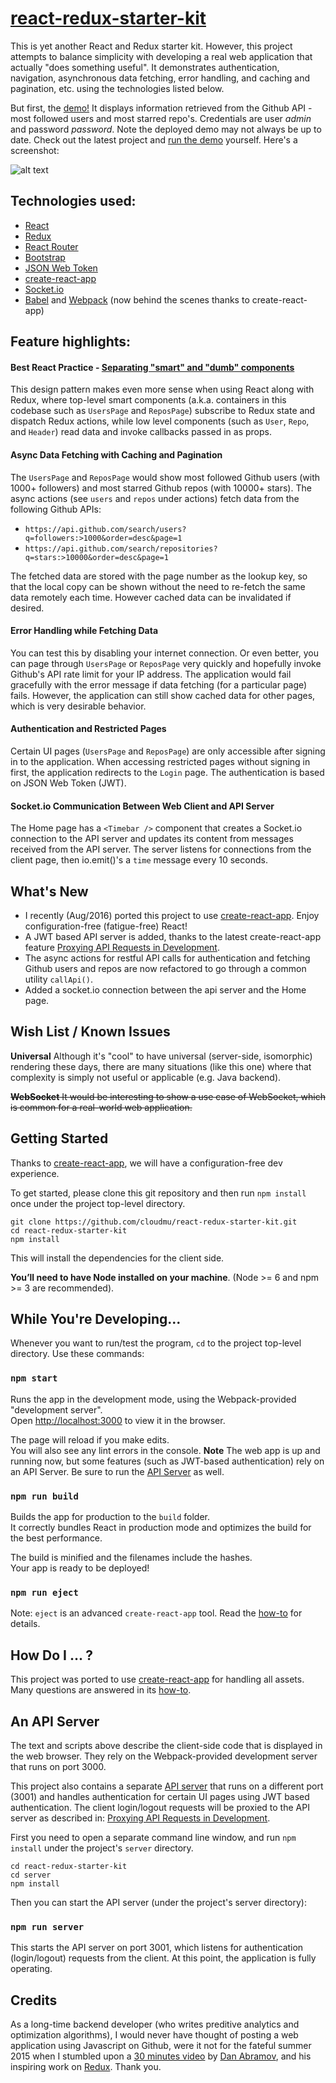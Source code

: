 # [react-redux-starter-kit](http://cloudmu.github.io/react-redux-starter-kit/)

This is yet another React and Redux starter kit. However, this project attempts to balance simplicity with developing a real web application that actually "does something useful". 
It demonstrates authentication, navigation, asynchronous data fetching, error handling, and caching and pagination, etc. using the technologies listed below.

But first, the [demo!](http://cloudmu.github.io/react-redux-starter-kit/) It displays information retrieved from the Github API - most followed users and most starred repo's. 
Credentials are user *admin* and password *password*. Note the deployed demo may not always be up to date. Check out the latest project and [run the demo](#getting-started) yourself.
Here's a screenshot:

![alt text](https://raw.githubusercontent.com/cloudmu/react-redux-starter-kit/master/screenshot.png "Screenshot")

## Technologies used:

- [React](https://github.com/facebook/react)
- [Redux](https://github.com/rackt/redux)
- [React Router](https://github.com/rackt/react-router)
- [Bootstrap](https://github.com/twbs/bootstrap)
- [JSON Web Token](https://jwt.io/)
- [create-react-app](https://github.com/facebookincubator/create-react-app/)
- [Socket.io](http://socket.io/)
- [Babel](http://babeljs.io/) and [Webpack](http://webpack.github.io/) (now behind the scenes thanks to create-react-app)

## Feature highlights:

#### Best React Practice - [Separating "smart" and "dumb" components](https://medium.com/@dan_abramov/smart-and-dumb-components-7ca2f9a7c7d0)

This design pattern makes even more sense when using React along with Redux, where top-level smart components (a.k.a. containers in this codebase such as `UsersPage` and `ReposPage`) subscribe to Redux state and dispatch Redux actions, while low level components (such as `User`, `Repo`, and `Header`) read data and invoke callbacks passed in as props.

#### Async Data Fetching with Caching and Pagination

The `UsersPage` and `ReposPage` would show most followed Github users (with 1000+ followers) and most starred Github repos (with 10000+ stars). The async actions (see `users` and `repos` under actions) fetch data from the following Github APIs: 

-  `https://api.github.com/search/users?q=followers:>1000&order=desc&page=1` 
-  `https://api.github.com/search/repositories?q=stars:>10000&order=desc&page=1`

The fetched data are stored with the page number as the lookup key, so that the local copy can be shown without the need to re-fetch the same data remotely each time. However cached data can be invalidated if desired.

#### Error Handling while Fetching Data

You can test this by disabling your internet connection. Or even better, you can page through `UsersPage` or `ReposPage` very quickly and hopefully invoke Github's API rate limit for your IP address. 
The application would fail gracefully with the error message if data fetching (for a particular page) fails. However, the application can still show cached data for other pages, which is very desirable behavior.

#### Authentication and Restricted Pages

Certain UI pages (`UsersPage` and `ReposPage`) are only accessible after signing in to the application. When accessing restricted pages without signing in first, the application redirects to the `Login` page. The authentication is based on JSON Web Token (JWT).

#### Socket.io Communication Between Web Client and API Server

The Home page has a `<Timebar />` component that creates a Socket.io connection to the API server and updates its content from messages received from the API server. The server listens for connections from the client page, then io.emit()'s a `time` message every 10 seconds. 

## What's New

* I recently (Aug/2016) ported this project to use [create-react-app](https://github.com/facebookincubator/create-react-app). Enjoy configuration-free (fatigue-free) React!
* A JWT based API server is added, thanks to the latest create-react-app feature [Proxying API Requests in Development](https://github.com/facebookincubator/create-react-app/blob/ef94b0561d5afb9b50b905fa5cd3f94e965c69c0/template/README.md#proxying-api-requests-in-development).
* The async actions for restful API calls for authentication and fetching Github users and repos are now refactored to go through a common utility `callApi()`.
* Added a socket.io connection between the api server and the Home page. 

## Wish List / Known Issues
**Universal**
Although it's "cool" to have universal (server-side, isomorphic) rendering these days, there are many situations (like this one) where that complexity is simply not useful or applicable (e.g. Java backend).

~~**WebSocket**
It would be interesting to show a use case of WebSocket, which is common for a real-world web application.~~

## Getting Started
Thanks to [create-react-app](https://github.com/facebookincubator/create-react-app), we will have a configuration-free dev experience. 

To get started, please clone this git repository and then run `npm install` once under the project top-level directory. 

```
git clone https://github.com/cloudmu/react-redux-starter-kit.git
cd react-redux-starter-kit
npm install
```
This will install the dependencies for the client side.

**You’ll need to have Node installed on your machine**. (Node >= 6 and npm >= 3 are recommended).

## While You're Developing...
Whenever you want to run/test the program, `cd` to the project top-level directory. Use these commands:

### `npm start`

Runs the app in the development mode, using the Webpack-provided "development server".<br>
Open [http://localhost:3000](http://localhost:3000) to view it in the browser.

The page will reload if you make edits.<br>
You will also see any lint errors in the console.
**Note** The web app is up and running now, but some features (such as JWT-based authentication) rely on an API Server. Be sure to run the [API Server](#an-api-server) as well.

### `npm run build`

Builds the app for production to the `build` folder.<br>
It correctly bundles React in production mode and optimizes the build for the best performance.

The build is minified and the filenames include the hashes.<br>
Your app is ready to be deployed!

### `npm run eject`

Note: `eject` is an advanced `create-react-app` tool. Read the [how-to](https://github.com/facebookincubator/create-react-app/blob/master/template/README.md) for details.

## How Do I ... ?

This project was ported to use [create-react-app](https://github.com/facebookincubator/create-react-app) for handling all assets. 
Many questions are answered in its [how-to](https://github.com/facebookincubator/create-react-app/blob/master/template/README.md).

## An API Server
The text and scripts above describe the client-side code that is displayed in the web browser. They rely on the Webpack-provided development server that runs on port 3000. 

This project also contains a separate [API server](https://github.com/cloudmu/react-redux-starter-kit/tree/master/server) that runs on a different port (3001) and handles authentication for certain UI pages using JWT based authentication.
The client login/logout requests will be proxied to the API server as described in: 
[Proxying API Requests in Development](https://github.com/facebookincubator/create-react-app/blob/ef94b0561d5afb9b50b905fa5cd3f94e965c69c0/template/README.md#proxying-api-requests-in-development).

First you need to open a separate command line window, and run `npm install` under the project's `server` directory. 

```
cd react-redux-starter-kit
cd server
npm install
```

Then you can start the API server (under the project's server directory):

### `npm run server`

This starts the API server on port 3001, which listens for authentication (login/logout) requests from the client. At this point, the application is fully operating.

## Credits
As a long-time backend developer (who writes preditive analytics and optimization algorithms), I would never have thought of posting a web application using Javascript on Github, were it not for the fateful summer 2015 when I stumbled upon a [30 minutes video](https://www.youtube.com/watch?v=xsSnOQynTHs) by [Dan Abramov](https://twitter.com/dan_abramov), and his inspiring work on [Redux](https://github.com/rackt/redux).
Thank you.

